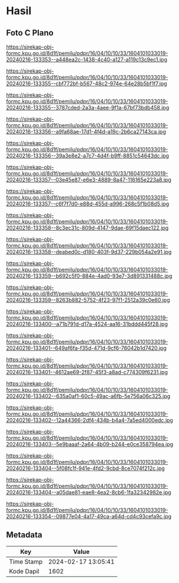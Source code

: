 # Hasil

## Foto C Plano

https://sirekap-obj-formc.kpu.go.id/8d1f/pemilu/pdpr/16/04/10/10/33/1604101033019-20240216-133353--a448ea2c-1438-4c40-a127-a119c13c9ec1.jpg

https://sirekap-obj-formc.kpu.go.id/8d1f/pemilu/pdpr/16/04/10/10/33/1604101033019-20240216-133355--cbf772bf-b567-48c2-974e-64e28b5bf1f7.jpg

https://sirekap-obj-formc.kpu.go.id/8d1f/pemilu/pdpr/16/04/10/10/33/1604101033019-20240216-133355--3787cded-2a3a-4aee-9f1a-67bf73bdb458.jpg

https://sirekap-obj-formc.kpu.go.id/8d1f/pemilu/pdpr/16/04/10/10/33/1604101033019-20240216-133356--a9fa68ae-17d1-4f4d-a19c-2b6ca27143ca.jpg

https://sirekap-obj-formc.kpu.go.id/8d1f/pemilu/pdpr/16/04/10/10/33/1604101033019-20240216-133356--39a3e8e2-a7c7-4d4f-b9ff-8851c54643dc.jpg

https://sirekap-obj-formc.kpu.go.id/8d1f/pemilu/pdpr/16/04/10/10/33/1604101033019-20240216-133357--03e45e87-e6e3-4889-8a47-116165e223a8.jpg

https://sirekap-obj-formc.kpu.go.id/8d1f/pemilu/pdpr/16/04/10/10/33/1604101033019-20240216-133357--c6f7f7d0-e88d-455d-a996-268c5f1b08d5.jpg

https://sirekap-obj-formc.kpu.go.id/8d1f/pemilu/pdpr/16/04/10/10/33/1604101033019-20240216-133358--8c3ec31c-809d-4147-9dae-69f15daec122.jpg

https://sirekap-obj-formc.kpu.go.id/8d1f/pemilu/pdpr/16/04/10/10/33/1604101033019-20240216-133358--deabed0c-d180-403f-9d37-229b054a2e91.jpg

https://sirekap-obj-formc.kpu.go.id/8d1f/pemilu/pdpr/16/04/10/10/33/1604101033019-20240216-133359--b692c5f0-884e-4ad0-93e7-3d891331488c.jpg

https://sirekap-obj-formc.kpu.go.id/8d1f/pemilu/pdpr/16/04/10/10/33/1604101033019-20240216-133359--8263b882-5752-4f23-97f1-2512a39c0e60.jpg

https://sirekap-obj-formc.kpu.go.id/8d1f/pemilu/pdpr/16/04/10/10/33/1604101033019-20240216-133400--a71b791d-d17a-4524-aa16-31bddd445f28.jpg

https://sirekap-obj-formc.kpu.go.id/8d1f/pemilu/pdpr/16/04/10/10/33/1604101033019-20240216-133401--649af6fa-f35d-471d-9cf6-76042b1d7420.jpg

https://sirekap-obj-formc.kpu.go.id/8d1f/pemilu/pdpr/16/04/10/10/33/1604101033019-20240216-133401--4612ae69-2f87-45f3-a8ad-c774309f6231.jpg

https://sirekap-obj-formc.kpu.go.id/8d1f/pemilu/pdpr/16/04/10/10/33/1604101033019-20240216-133402--635a0af1-60c5-49ac-a6fb-5e756a06c325.jpg

https://sirekap-obj-formc.kpu.go.id/8d1f/pemilu/pdpr/16/04/10/10/33/1604101033019-20240216-133402--12a44366-2df4-434b-b4a4-7a5ed4000edc.jpg

https://sirekap-obj-formc.kpu.go.id/8d1f/pemilu/pdpr/16/04/10/10/33/1604101033019-20240216-133403--5e9baaaf-2a64-4b09-b244-e0ce358794ea.jpg

https://sirekap-obj-formc.kpu.go.id/8d1f/pemilu/pdpr/16/04/10/10/33/1604101033019-20240216-133404--5f08fc1f-941e-4fd2-9cbd-8ce7074f212c.jpg

https://sirekap-obj-formc.kpu.go.id/8d1f/pemilu/pdpr/16/04/10/10/33/1604101033019-20240216-133404--a05dae81-eae8-4ea2-8cb6-1fa32342982e.jpg

https://sirekap-obj-formc.kpu.go.id/8d1f/pemilu/pdpr/16/04/10/10/33/1604101033019-20240216-133354--09877e04-4a17-49ca-a64d-cd4c93cefa9c.jpg


## Metadata

| Key        | Value               |
| ---------- | ------------------- |
| Time Stamp | 2024-02-17 13:05:41 |
| Kode Dapil | 1602                |



